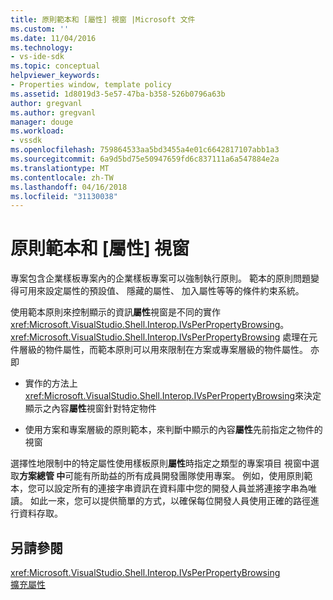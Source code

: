 ```yaml
---
title: 原則範本和 [屬性] 視窗 |Microsoft 文件
ms.custom: ''
ms.date: 11/04/2016
ms.technology:
- vs-ide-sdk
ms.topic: conceptual
helpviewer_keywords:
- Properties window, template policy
ms.assetid: 1d8019d3-5e57-47ba-b358-526b0796a63b
author: gregvanl
ms.author: gregvanl
manager: douge
ms.workload:
- vssdk
ms.openlocfilehash: 759864533aa5bd3455a4e01c6642817107abb1a3
ms.sourcegitcommit: 6a9d5bd75e50947659fd6c837111a6a547884e2a
ms.translationtype: MT
ms.contentlocale: zh-TW
ms.lasthandoff: 04/16/2018
ms.locfileid: "31130038"
---
```

# <a name="template-policy-and-the-properties-window"></a>原則範本和 [屬性] 視窗
專案包含企業樣板專案內的企業樣板專案可以強制執行原則。 範本的原則問題變得可用來設定屬性的預設值、 隱藏的屬性、 加入屬性等等的條件約束系統。  
  
 使用範本原則來控制顯示的資訊**屬性**視窗是不同的實作<xref:Microsoft.VisualStudio.Shell.Interop.IVsPerPropertyBrowsing>。 <xref:Microsoft.VisualStudio.Shell.Interop.IVsPerPropertyBrowsing> 處理在元件層級的物件屬性，而範本原則可以用來限制在方案或專案層級的物件屬性。 亦即  
  
-   實作的方法上<xref:Microsoft.VisualStudio.Shell.Interop.IVsPerPropertyBrowsing>來決定顯示之內容**屬性**視窗針對特定物件  
  
-   使用方案和專案層級的原則範本，來判斷中顯示的內容**屬性**先前指定之物件的視窗  
  
 選擇性地限制中的特定屬性使用樣板原則**屬性**時指定之類型的專案項目 視窗中選取**方案總管 中**可能有所助益的所有成員開發團隊使用專案。 例如，使用原則範本，您可以設定所有的連接字串資訊在資料庫中您的開發人員並將連接字串為唯讀。 如此一來，您可以提供簡單的方式，以確保每位開發人員使用正確的路徑進行資料存取。  
  
## <a name="see-also"></a>另請參閱  
 <xref:Microsoft.VisualStudio.Shell.Interop.IVsPerPropertyBrowsing>   
 [擴充屬性](../../extensibility/internals/extending-properties.md)